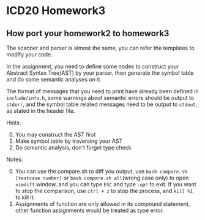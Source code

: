# ICD20 Homework3

## How port your homework2 to homework3

The scanner and parser is almost the same, you can refer the templates to modify your code.

In the assignment, you need to define some nodes to construct your Abstract Syntax Tree(AST) by your parser, then generate the symbol table and do some semantic analyses on it.

The format of messages that you need to print have already been defined in `include/info.h`, some warnings about semantic errors should be output to `stderr`, and the symbol table related messages need to be output to `stdout`, as stated in the header file.

Hints:

0. You may construct the AST first
1. Make symbol table by traversing your AST
2. Do semantic analysis, don't forget type check

Notes:

0. You can use the compare.sh to diff you output, use `bash compare.sh [testcase number]` or `bash compare.sh all`(wrong case only) to open `vimdiff` window, and you can type `ESC` and type `:qa!` to exit. If you want to stop the comparison, use `ctrl + z` to stop the process, and `kill %1` to kill it.
1. Assignments of function are only allowed in its compound statement, other function assignments would be treated as type error.


